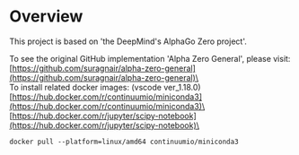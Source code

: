 # Overview

This project is based on 'the DeepMind's AlphaGo Zero project'. 

To see the original GitHub implementation 'Alpha Zero General', please visit:\
[https://github.com/suragnair/alpha-zero-general](https://github.com/suragnair/alpha-zero-general)\
\
To install related docker images: (vscode ver_1.18.0)\
[https://hub.docker.com/r/continuumio/miniconda3](https://hub.docker.com/r/continuumio/miniconda3)\
[https://hub.docker.com/r/jupyter/scipy-notebook](https://hub.docker.com/r/jupyter/scipy-notebook)\

```
docker pull --platform=linux/amd64 continuumio/miniconda3
```
